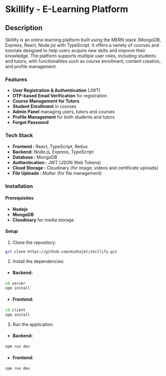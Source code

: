 # Skillify - E-Learning Platform

## Description
Skillify is an online learning platform built using the MERN stack (MongoDB, Express, React, Node.js) with TypeScript.
It offers a variety of courses and tutorials designed to help users acquire new skills and improve their knowledge. 
The platform supports multiple user roles, including students and tutors, with functionalities such as course enrollment, content creation, and profile management.

### Features
- **User Registration & Authentication** (JWT)
- **OTP-based Email Verification** for registration
- **Course Management for Tutors**
- **Student Enrollment** in courses
- **Admin Panel** managing users, tutors and courses
- **Profile Management** for both students and tutors
- **Forgot Password**

### Tech Stack
- **Frontend :** React, TypeScript, Redux
- **Backend:** Node.js, Express, TypeScript
- **Database :** MongoDB
- **Authentication :** JWT (JSON Web Tokens)
- **Cloud Storage :** Cloudinary (for image, videos and certificate uploads)
- **File Uploads :** Multer (for file management)

### Installation
#### Prerequisites   
- **Nodejs**
- **MongoDB**
- **Cloudinary** for media storage

#### Setup

1. Clone the repository:
```bash
git clone https://github.com/minhajkt/skillify.git
```

2. Install the dependencies:
- #### Backend: 
```bash
cd server
npm install
```
- #### Frontend:
```bash
cd client
npm install
```

3. Run the application:
- #### Backend:
```bash
npm run dev
```
- #### Frontend:
```bash
npm run dev
```
